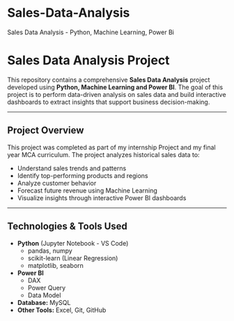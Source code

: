 # Sales-Data-Analysis
Sales Data Analysis - Python, Machine Learning, Power Bi

# Sales Data Analysis Project

This repository contains a comprehensive **Sales Data Analysis** project developed using **Python, Machine Learning  and Power BI**. The goal of this project is to perform data-driven analysis on sales data and build interactive dashboards to extract insights that support business decision-making.

---

## Project Overview

This project was completed as part of my internship Project and my final year MCA curriculum. The project analyzes historical sales data to:

- Understand sales trends and patterns
- Identify top-performing products and regions
- Analyze customer behavior
- Forecast future revenue using Machine Learning
- Visualize insights through interactive Power BI dashboards

---

## Technologies & Tools Used

- **Python** (Jupyter Notebook - VS Code)
  - pandas, numpy
  - scikit-learn (Linear Regression)
  - matplotlib, seaborn
- **Power BI**
  - DAX
  - Power Query
  - Data Model
- **Database:** MySQL
- **Other Tools:** Excel, Git, GitHub



